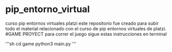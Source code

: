 # pip_entorno_virtual

curso pip entornos virtuales platzi
este repositorio fue creado para subir todo el material relacionado con el curso de pip entornos virtuales de platzi.
#GAME PROYECT
para correr el juego sigue estas instrucciones en terminal

'''sh
cd game
python3 main.py
'''
